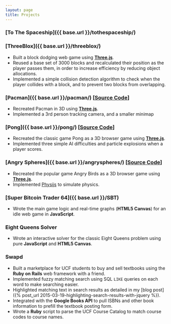 ```yaml
---
layout: page
title: Projects
---
```


### [To The Spaceship]({{ base.url }}/tothespaceship/)

### [ThreeBlox]({{ base.url }}/threeblox/)

* Built a block dodging web game using [**Three.js**](https://github.com/mrdoob/three.js/).
* Reused a base set of 3000 blocks and recalculated their position as the player passes them, in
order to increase efficiency by reducing object allocations.
* Implemented a simple collision detection algorithm to check when the player collides with a block,
and to prevent two blocks from overlapping.

### [Pacman]({{ base.url }}/pacman/) [[Source Code](https://github.com/DylanDavidson/pong)]

* Recreated Pacman in 3D using [**Three.js**](https://github.com/mrdoob/three.js/).
* Implemented a 3rd person tracking camera, and a smaller minimap

### [Pong]({{ base.url }}/pong/) [[Source Code](https://github.com/DylanDavidson/pong)]

* Recreated the classic game Pong as a 3D browser game using [**Three.js**](https://github.com/mrdoob/three.js/).
* Implemented three simple AI difficulties and particle explosions when a player scores.

### [Angry Spheres]({{ base.url }}/angryspheres/) [[Source Code](https://github.com/DylanDavidson/angryspheres)]

* Recreated the popular game Angry Birds as a 3D browser game using [**Three.js**](https://github.com/mrdoob/three.js/).
* Implemented [Physijs](http://chandlerprall.github.io/Physijs/) to simulate physics.

### [Super Bitcoin Trader 64]({{ base.url }}/SBT)

* Wrote the main game logic and real-time graphs (**HTML5 Canvas**) for an idle web game in
**JavaScript**.

### Eight Queens Solver

* Wrote an interactive solver for the classic Eight Queens problem using pure **JavaScript**
and **HTML5 Canvas**.

### Swapd

* Built a marketplace for UCF students to buy and sell textbooks using the **Ruby on Rails**
web framework with a friend.
* Implemented fuzzy matching search using SQL `LIKE` queries on each word to make searching easier.
* Highlighted matching text in search results as detailed in my [blog post]({% post_url 2015-03-19-highlighting-search-results-with-jquery %}).
* Integrated with the **Google Books API** to pull ISBNs and other book information to prefill the
textbook posting form.
* Wrote a **Ruby** script to parse the UCF Course Catalog to match course codes to course names.


